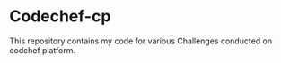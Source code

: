 # Codechef-cp
This repository contains my code for various Challenges conducted on codchef platform.
